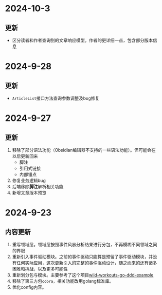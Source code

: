 # 2024-10-3

## 更新

- 区分读者和作者查询到的文章响应模型。作者的更详细一点，包含部分版本信息

# 2024-9-28

## 更新

- `ArticleList`接口方法查询参数调整及bug修复

# 2024-9-27

## 更新

1. 移除了部分语法功能（Obsidian编辑器不支持的一些语法功能）。但可能会在以后更新回来
    - 脚注
    - 引用式链接
    - 内部锚点
2. 修复业务逻辑bug
3. 后端移除**脚注**解析相关功能
4. 新增文章版本预览

# 2024-9-23

## 内容更新

1. 重写领域层。领域层按照事件风暴分析结果进行分包，不再模糊不同领域之间的界限
2. 重新引入事件驱动模块。之前的事件驱动只能算是预留了事件驱动模块，并没有任何实际应用，这次更新引入的完整的事件驱动设计，随之而来的还有诸多困难和挑战，以及更多可能性
3. 重新划分包与模块。主要参考了这个项目[wild-workouts-go-ddd-example](https://github.com/ThreeDotsLabs/wild-workouts-go-ddd-example/)
4. 移除了第三方包`cobra`，相关功能改用golang标准库。
5. 优化config内容。
